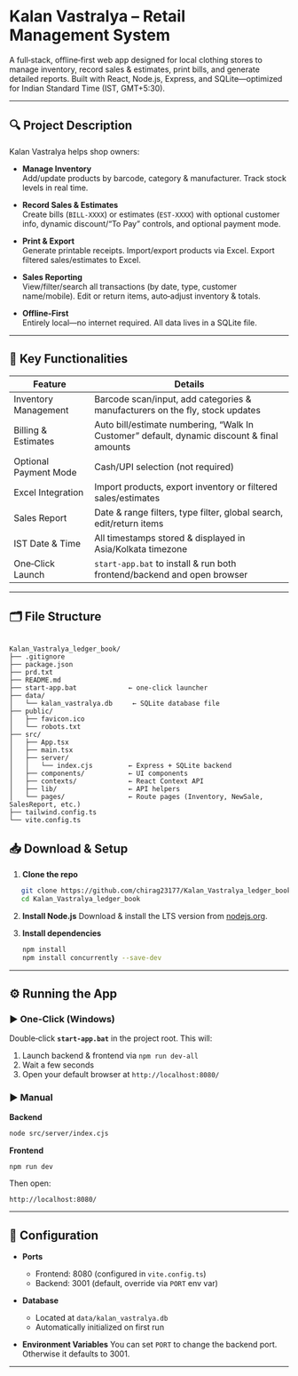 # Kalan Vastralya – Retail Management System

A full‑stack, offline‑first web app designed for local clothing stores to manage inventory, record sales & estimates, print bills, and generate detailed reports. Built with React, Node.js, Express, and SQLite—optimized for Indian Standard Time (IST, GMT+5:30).

---

## 🔍 Project Description

Kalan Vastralya helps shop owners:

- **Manage Inventory**  
  Add/update products by barcode, category & manufacturer. Track stock levels in real time.

- **Record Sales & Estimates**  
  Create bills (`BILL-XXXX`) or estimates (`EST-XXXX`) with optional customer info, dynamic discount/“To Pay” controls, and optional payment mode.

- **Print & Export**  
  Generate printable receipts. Import/export products via Excel. Export filtered sales/estimates to Excel.

- **Sales Reporting**  
  View/filter/search all transactions (by date, type, customer name/mobile). Edit or return items, auto‑adjust inventory & totals.

- **Offline‑First**  
  Entirely local—no internet required. All data lives in a SQLite file.

---

## 🚀 Key Functionalities

| Feature                   | Details                                                                 |
|---------------------------|-------------------------------------------------------------------------|
| Inventory Management      | Barcode scan/input, add categories & manufacturers on the fly, stock updates |
| Billing & Estimates       | Auto bill/estimate numbering, “Walk In Customer” default, dynamic discount & final amounts |
| Optional Payment Mode     | Cash/UPI selection (not required)                                        |
| Excel Integration         | Import products, export inventory or filtered sales/estimates            |
| Sales Report              | Date & range filters, type filter, global search, edit/return items      |
| IST Date & Time           | All timestamps stored & displayed in Asia/Kolkata timezone               |
| One‑Click Launch          | `start-app.bat` to install & run both frontend/backend and open browser  |

---

## 🗂️ File Structure

```

Kalan_Vastralya_ledger_book/
├── .gitignore
├── package.json
├── prd.txt
├── README.md
├── start-app.bat             ← one‑click launcher
├── data/
│   └── kalan_vastralya.db     ← SQLite database file
├── public/
│   ├── favicon.ico
│   └── robots.txt
├── src/
│   ├── App.tsx
│   ├── main.tsx
│   ├── server/
│   │   └── index.cjs         ← Express + SQLite backend
│   ├── components/           ← UI components
│   ├── contexts/             ← React Context API
│   ├── lib/                  ← API helpers
│   └── pages/                ← Route pages (Inventory, NewSale, SalesReport, etc.)
├── tailwind.config.ts
└── vite.config.ts
```

## 📥 Download & Setup

1. **Clone the repo**  
```bash
   git clone https://github.com/chirag23177/Kalan_Vastralya_ledger_book
   cd Kalan_Vastralya_ledger_book
````

2. **Install Node.js**
   Download & install the LTS version from [nodejs.org](https://nodejs.org).

3. **Install dependencies**

   ```bash
   npm install
   npm install concurrently --save-dev
   ```

---

## ⚙️ Running the App

### ▶️ One‑Click (Windows)

Double‑click **`start-app.bat`** in the project root.
This will:

1. Launch backend & frontend via `npm run dev-all`
2. Wait a few seconds
3. Open your default browser at `http://localhost:8080/`

### ▶️ Manual

**Backend**

```bash
node src/server/index.cjs
```

**Frontend**

```bash
npm run dev
```

Then open:

```
http://localhost:8080/
```

---

## 🔧 Configuration

* **Ports**

  * Frontend: 8080 (configured in `vite.config.ts`)
  * Backend: 3001 (default, override via `PORT` env var)

* **Database**

  * Located at `data/kalan_vastralya.db`
  * Automatically initialized on first run

* **Environment Variables**
  You can set `PORT` to change the backend port. Otherwise it defaults to 3001.

---
